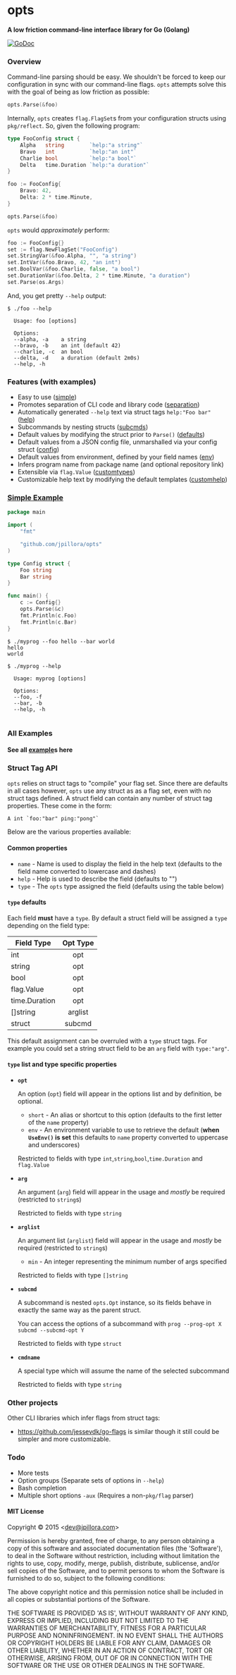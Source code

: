 # opts

**A low friction command-line interface library for Go (Golang)**

[![GoDoc](https://godoc.org/github.com/jpillora/opts?status.svg)](https://godoc.org/github.com/jpillora/opts)

### Overview

Command-line parsing should be easy. We shouldn't be forced to keep our configuration in sync with our command-line flags. `opts` attempts solve this with the goal of being as low friction as possible:

``` go
opts.Parse(&foo)
```

Internally, `opts` creates `flag.FlagSet`s from your configuration structs using `pkg/reflect`. So, given the following program:

``` go
type FooConfig struct {
	Alpha   string        `help:"a string"`
	Bravo   int           `help:"an int"`
	Charlie bool          `help:"a bool"`
	Delta   time.Duration `help:"a duration"`
}

foo := FooConfig{
	Bravo: 42,
	Delta: 2 * time.Minute,
}

opts.Parse(&foo)
```

`opts` would *approximately* perform:

``` go
foo := FooConfig{}
set := flag.NewFlagSet("FooConfig")
set.StringVar(&foo.Alpha, "", "a string")
set.IntVar(&foo.Bravo, 42, "an int")
set.BoolVar(&foo.Charlie, false, "a bool")
set.DurationVar(&foo.Delta, 2 * time.Minute, "a duration")
set.Parse(os.Args)
```

And, you get pretty `--help` output:

```
$ ./foo --help

  Usage: foo [options]

  Options:
  --alpha, -a    a string
  --bravo, -b    an int (default 42)
  --charlie, -c  an bool
  --delta, -d    a duration (default 2m0s)
  --help, -h

```

### Features (with examples)

* Easy to use ([simple](example/simple/))
* Promotes separation of CLI code and library code ([separation](example/separation/))
* Automatically generated `--help` text via struct tags `help:"Foo bar"` ([help](example/help/))
* Subcommands by nesting structs ([subcmds](example/subcmds/))
* Default values by modifying the struct prior to `Parse()` ([defaults](example/defaults/))
* Default values from a JSON config file, unmarshalled via your config struct ([config](example/config/))
* Default values from environment, defined by your field names ([env](example/env/))
* Infers program name from package name (and optional repository link)
* Extensible via `flag.Value` ([customtypes](example/customtypes/))
* Customizable help text by modifying the default templates ([customhelp](example/customhelp/))

### [Simple Example](example/simple)

``` go 
package main

import (
	"fmt"

	"github.com/jpillora/opts"
)

type Config struct {
	Foo string
	Bar string
}

func main() {
	c := Config{}
	opts.Parse(&c)
	fmt.Println(c.Foo)
	fmt.Println(c.Bar)
}
```

```
$ ./myprog --foo hello --bar world
hello
world
```

``` plain 
$ ./myprog --help

  Usage: myprog [options]
  
  Options:
  --foo, -f 
  --bar, -b 
  --help, -h
  
```

### All Examples

#### See all [example](example/)s here

### Struct Tag API

`opts` relies on struct tags to "compile" your flag set. Since there are defaults in all cases however, `opts` use any struct as as a flag set, even with no struct tags defined. A struct field can contain any number of struct tag properties. These come in the form:

```
A int `foo:"bar" ping:"pong"`
```

Below are the various properties available:

#### **Common properties**

* `name` - Name is used to display the field in the help text (defaults to the field name converted to lowercase and dashes)
* `help` - Help is used to describe the field (defaults to "")
* `type` - The `opts` type assigned the field (defaults using the table below)

#### `type` defaults

Each field **must** have a `type`. By default a struct field will be assigned a `type` depending on the field type:

| Field Type    | Opt Type      |
| ------------- |:-------------:|
| int           | opt           |
| string        | opt           |
| bool          | opt           |
| flag.Value    | opt           |
| time.Duration | opt           |
| []string      | arglist       |
| struct        | subcmd        |

This default assignment can be overruled with a `type` struct tags. For example you could set a string struct field to be an `arg` field with `type:"arg"`.

#### `type` list and type specific properties

* **`opt`**

	An option (`opt`) field will appear in the options list and by definition, be optional.

	* `short` - An alias or shortcut to this option (defaults to the first letter of the `name` property)
	* `env` - An environment variable to use to retrieve the default (**when `UseEnv()` is set** this defaults to `name` property converted to uppercase and underscores)

	Restricted to fields with type `int`,`string`,`bool`,`time.Duration` and `flag.Value`

* **`arg`**

	An argument (`arg`) field will appear in the usage and *mostly* be required (restricted to `string`s)

	Restricted to fields with type `string`

* **`arglist`**

	An argument list (`arglist`) field will appear in the usage and *mostly* be required (restricted to `string`s)

	* `min` - An integer representing the minimum number of args specified

	Restricted to fields with type `[]string`

* **`subcmd`**

	A subcommand is nested `opts.Opt` instance, so its fields behave in exactly the same way as the parent struct.

	You can access the options of a subcommand with `prog --prog-opt X subcmd --subcmd-opt Y`

	Restricted to fields with type `struct`

* **`cmdname`**

	A special type which will assume the name of the selected subcommand

	Restricted to fields with type `string`

### Other projects

Other CLI libraries which infer flags from struct tags:

* https://github.com/jessevdk/go-flags is similar though it still could be simpler and more customizable.

### Todo

* More tests
* Option groups (Separate sets of options in `--help`)
* Bash completion
* Multiple short options `-aux` (Requires a non-`pkg/flag` parser)

#### MIT License

Copyright © 2015 &lt;dev@jpillora.com&gt;

Permission is hereby granted, free of charge, to any person obtaining
a copy of this software and associated documentation files (the
'Software'), to deal in the Software without restriction, including
without limitation the rights to use, copy, modify, merge, publish,
distribute, sublicense, and/or sell copies of the Software, and to
permit persons to whom the Software is furnished to do so, subject to
the following conditions:

The above copyright notice and this permission notice shall be
included in all copies or substantial portions of the Software.

THE SOFTWARE IS PROVIDED 'AS IS', WITHOUT WARRANTY OF ANY KIND,
EXPRESS OR IMPLIED, INCLUDING BUT NOT LIMITED TO THE WARRANTIES OF
MERCHANTABILITY, FITNESS FOR A PARTICULAR PURPOSE AND NONINFRINGEMENT.
IN NO EVENT SHALL THE AUTHORS OR COPYRIGHT HOLDERS BE LIABLE FOR ANY
CLAIM, DAMAGES OR OTHER LIABILITY, WHETHER IN AN ACTION OF CONTRACT,
TORT OR OTHERWISE, ARISING FROM, OUT OF OR IN CONNECTION WITH THE
SOFTWARE OR THE USE OR OTHER DEALINGS IN THE SOFTWARE.
